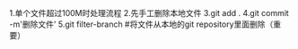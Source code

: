 1.单个文件超过100M时处理流程
2.先手工删除本地文件
3.git add .
4.git commit -m'删除文件'
5.git filter-branch  #将文件从本地的git repository里面删除（重要）
